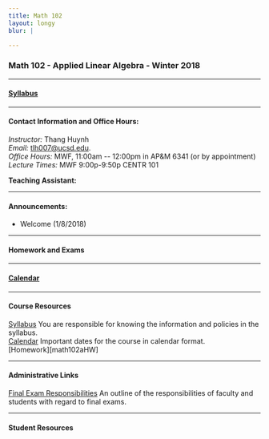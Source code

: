 ```yaml
---
title: Math 102
layout: longy
blur: |

---
```

### Math 102 - Applied Linear Algebra - Winter 2018


---

#### [Syllabus][math102Syl]

  [math102Syl]:http://thanghuynh.org/teaching/math102_syllabus.html

---  

#### Contact Information and Office Hours:  

*Instructor:* Thang Huynh  
*Email:* [tlh007@ucsd.edu][email].    
*Office Hours:* MWF, 11:00am -- 12:00pm in AP&M 6341 (or by appointment)    
*Lecture Times:* MWF	9:00p-9:50p	CENTR	101  

[email]: mailto:tlh007@ucsd.edu

**Teaching Assistant:**   

--- 

#### Announcements:  

  * Welcome (1/8/2018)


---

#### Homework and Exams
  



---

#### [Calendar][math102Cal]
  
  [math102Cal]:http://thanghuynh.org/teaching/math102_calendar.html  


---  

#### Course Resources  

[Syllabus][math102Syl] You are responsible for knowing the information and policies in the syllabus.  
[Calendar][math102Cal] Important dates for the course in calendar format.  
[Homework][math102aHW]  

[math102Cal]:http://thanghuynh.org/teaching/math102_calendar.html 
[math102Syl]:http://thanghuynh.org/teaching/math102_syllabus.html
[math102HW]:http://thanghuynh.org/teaching/math102_hw.html


---  

#### Administrative Links  
[Final Exam Responsibilities](http://blink.ucsd.edu/Blink/External/Topics/How_To/0,1260,17998,00.html) An outline of the responsibilities of faculty and students
with regard to final exams.


---

#### Student Resources













